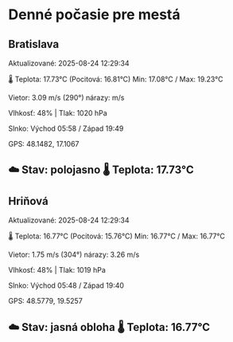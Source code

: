 ﻿# Denné počasie pre mestá

## Bratislava
Aktualizované: 2025-08-24 12:29:34

🌡️ Teplota: 17.73°C 
(Pocitová: 16.81°C)
Min: 17.08°C / Max: 19.23°C

Vietor: 3.09 m/s    (290°) 
nárazy:  m/s

Vlhkosť: 48% | Tlak: 1020 hPa

Slnko: Východ 05:58 / Západ 19:49

GPS: 48.1482, 17.1067

☁️ Stav: polojasno        🌡️ Teplota: 17.73°C
---

## Hriňová
Aktualizované: 2025-08-24 12:29:34

🌡️ Teplota: 16.77°C 
(Pocitová: 15.76°C)
Min: 16.77°C / Max: 16.77°C

Vietor: 1.75 m/s (304°)
nárazy: 3.26 m/s

Vlhkosť: 48% | Tlak: 1019 hPa

Slnko: Východ 05:48 / Západ 19:40

GPS: 48.5779, 19.5257

☁️ Stav: jasná obloha        🌡️ Teplota: 16.77°C
---
